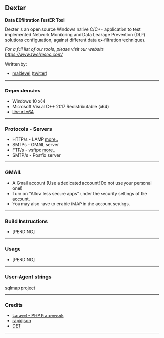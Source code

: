 ## Dexter

**Data EXfiltration TestER Tool**

Dexter is an open source Windows native C/C++ application to test implemented Network Monitoring and Data Leakage Prevention (DLP) solutions configuration, against different data ex-filtration techniques.

*For a full list of our tools, please visit our website https://www.twelvesec.com/*

Written by:

* [maldevel](https://github.com/maldevel) ([twitter](https://twitter.com/maldevel))

---

### Dependencies

* Windows 10 x64
* Microsoft Visual C++ 2017 Redistributable (x64)
* [libcurl x64](https://curl.haxx.se/libcurl/)

---

### Protocols - Servers

* HTTP/s - LAMP [more..](http-server/README.md)
* SMTPs - GMAIL server
* FTP/s - vsftpd [more..](ftp-server/README.md)
* SMTP/s - Postfix server

---

### GMAIL

* A Gmail account (Use a dedicated account! Do not use your personal one!)
* Turn on "Allow less secure apps" under the security settings of the account.
* You may also have to enable IMAP in the account settings.

---

### Build Instructions

* [PENDING]

---

### Usage

* [PENDING]

---

### User-Agent strings

[sqlmap project](https://github.com/sqlmapproject/sqlmap/blob/master/txt/user-agents.txt)

---

### Credits

* [Laravel - PHP Framework](https://laravel.com/)
* [rapidjson](https://github.com/Tencent/rapidjson)
* [DET](https://github.com/PaulSec/DET)

---

